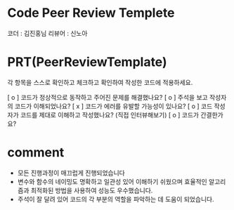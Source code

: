 # Code Peer Review Templete

코더 : 김진홍님
리뷰어 : 신노아

# PRT(PeerReviewTemplate)

각 항목을 스스로 확인하고 체크하고 확인하여 작성한 코드에 적용하세요.

[ o ] 코드가 정상적으로 동작하고 주어진 문제를 해결했나요?
[ o ] 주석을 보고 작성자의 코드가 이해되었나요?
[ x ] 코드가 에러를 유발할 가능성이 있나요?
[ o ] 코드 작성자가 코드를 제대로 이해하고 작성했나요? (직접 인터뷰해보기)
[ o ] 코드가 간결한가요?

#  comment

- 모든 진행과정이 매끄럽게 진행되었습니다
- 변수와 함수의 네이밍도 명확하고 일관성 있어 이해하기 쉬웠으며 효율적인 알고리즘과 최적화된 방법을 사용하여 성능도 우수했습니다.
- 주석이 잘 달려 있어 코드의 각 부분의 역할을 파악하는 데 도움이 되었습니다.
